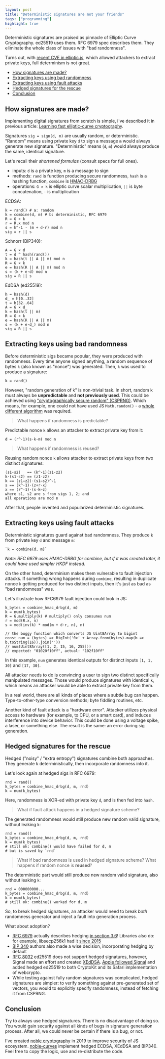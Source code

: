 ```yaml
---
layout: post
title: "Deterministic signatures are not your friends"
tags: ["programming"]
highlight: true
---
```


Deterministic signatures are praised as pinnacle of Elliptic Curve Cryptography.
ed25519 uses them. RFC 6979 spec describes them.
They eliminate the whole class of issues with "bad randomness".

Turns out, with [recent CVE in elliptic.js](https://github.com/indutny/elliptic/security/advisories/GHSA-vjh7-7g9h-fjfh),
which allowed attackers to extract private keys, full determinism is not great.

- [How signatures are made?](#how-signatures-are-made)
- [Extracting keys using bad randomness](#extracting-keys-using-bad-randomness)
- [Extracting keys using fault attacks](#extracting-keys-using-fault-attacks)
- [Hedged signatures for the rescue](#hedged-signatures-for-the-rescue)
- [Conclusion](#conclusion)

## How signatures are made?

Implementing digital signatures from scratch is simple,
i've described it in previous article: [Learning fast elliptic-curve cryptography](https://paulmillr.com/posts/noble-secp256k1-fast-ecc/).

Signatures `sig = sign(d, m)` are usually random, or deterministic.
"Random" means using private key `d` to sign a message `m` would always generate new signature.
"Deterministic" means (`d`, `m`) would always produce the same, identical signature.

Let's recall their _shortened formulas_ (consult specs for full ones).

- inputs: `d` is a private key, `m` is a message to sign
- methods: `rand` is function producing secure randomness, `hash` is a hashing function,
  `combine` is [HMAC-DRBG](https://en.wikipedia.org/wiki/NIST_SP_800-90A)
- operations: `G × k` is elliptic curve scalar multiplication, `||` is byte concatenation, `⋅` is multiplication

ECDSA:

    k = rand() # a: random
    k = combine(d, m) # b: deterministic, RFC 6979
    R = G × k
    r = R.x mod n
    s = k^-1 ⋅ (m + d⋅r) mod n
    sig = r || s

Schnorr (BIP340):

    A = G × d
    t = d ^ hash(rand())
    k = hash(t || A || m) mod n
    R = G × k
    e = hash(R || A || m) mod n
    s = (k + e⋅d) mod n
    sig = R || s

EdDSA (ed25519):

    h = hash(d)
    d_ = h[0..32]
    t = h[32..64]
    A = G × d_
    k = hash(t || m)
    R = G × k
    e = hash(R || A || m)
    s = (k + e⋅d_) mod n
    sig = R || s

## Extracting keys using bad randomness

Before deterministic sigs became popular, they were produced with randomness.
Every time anyone signed anything, a random sequence of bytes `k` (also known as "nonce") was generated.
Then, `k` was used to produce a signature:

    k = rand()

However, "random generation of k" is non-trivial task.
In short, random k must always be **unpredictable** and **not previously used**.
This could be achieved using ["cryptographically secure random" (CSPRNG)](https://en.wikipedia.org/wiki/Cryptographically_secure_pseudorandom_number_generator).
Which means, for example, one could not have used JS `Math.random()` - a
[whole different algorithm](https://developer.mozilla.org/en-US/docs/Web/API/Crypto/getRandomValues)
was required.

> What happens if randomness is predictable?

Predictable nonce `k` allows an attacker to extract private key from it:

    d = (r^-1)(s⋅k-m) mod n

> What happens if randomness is reused?

Reusing random nonce `k` allows attacker to extract private keys from two distinct signatures:

    (s1-s2)   == (k^-1)(z1-z2)
    k⋅(s1-s2) == (z1-z2)
    k == (z1−z2)⋅(s1−s2)^-1
    s == (k^-1)⋅(z+r⋅x)
    x == (r^-1)⋅(s⋅k−z)
    where s1, s2 are s from sigs 1, 2; and
    all operations are mod n

After that, people invented and popularized deterministic signatures.

## Extracting keys using fault attacks

Deterministic signatures guard against bad randomness.
They produce `k` from private key `d` and message `m`:

    `k = combine(d, m)`

_Note: RFC 6979 uses HMAC-DRBG for combine, but if it was created later, it could have used simpler HKDF instead._

On the other hand, determinism makes them vulnerable to fault injection attacks.
If something wrong happens during `combine`, resulting in duplicate nonce `k`
getting produced for two distinct inputs, then it's just as bad as "bad randomness"
was.

Let's illustrate how RFC6979 fault injection could look in JS:

    k_bytes = combine_hmac_drbg(d, m)
    k = num(k_bytes)
    R = G.multiply(k) # multiply() only consumes num
    r = mod(R.x, n)
    s = mod(inv(k) * mod(m + d⋅r, n), n)

    // the buggy function which converts JS Uint8Array to bigint
    const num = (bytes) => BigInt('0x' + Array.from(bytes).map(b => b.toString(16)).join(''))
    // num(Uint8Array([1, 2, 15, 16, 255]))
    // expected: "01020f10ff", actual: "102f10ff"

In this example, `num` generates identical outputs for distinct inputs `[1, 1, 30]` and `[17, 30]`.

All attacker needs to do is convincing a user to sign two distinct specifically manipulated messages.
Those would produce signatures with identical `k`, which means an attacker would be able to
extract private key from them.

In a real world, there are all kinds of places where a subtle bug can happen.
Type-to-other-type conversion methods; byte fiddling routines, etc.

Another kind of fault attack is a "hardware error".
Attacker utilizes physical access to hardware (for example, to CPU, or a smart card),
and induces interference into device behavior.
This could be done using a voltage spike, a laser, or something else.
The result is the same: an error during sig generation.

## Hedged signatures for the rescue

Hedged ("noisy" / "extra entropy") signatures combine both approaches.
They generate k deterministically, then incorporate randomness into it.

Let's look again at hedged sigs in RFC 6979:

    rnd = rand()
    k_bytes = combine_hmac_drbg(d, m, rnd)
    k = num(k_bytes)

Here, randomness is XOR-ed with private key `d`, and is then fed into `hash`.

> What if fault attack happens in a hedged signature scheme?

The generated randomness would still produce new random valid signature,
without leaking `k`:

    rnd = rand()
    k_bytes = combine_hmac_drbg(d, m, rnd)
    k = num(k_bytes)
    # still ok: combine() would have failed for d, m
    # but is saved by `rnd`

> What if bad randomness is used in hedged signature scheme?
> What happens if random nonce is **reused**?

The deterministic part would still produce new random valid signature,
also without leaking `k`:

    rnd = 000000000...
    k_bytes = combine_hmac_drbg(d, m, rnd)
    k = num(k_bytes)
    # still ok: combine() worked for d, m

So, to break hedged signatures, an attacker would need to break _both_ randomness
generator and inject a fault into generation process.

What about adoption?

- [RFC 6979](https://datatracker.ietf.org/doc/html/rfc6979) actually describes hedging [in section 3.6](https://datatracker.ietf.org/doc/html/rfc6979#section-3.6)! Libraries also do: for example, libsecp256k1 had it [since 2015](https://github.com/bitcoin-core/secp256k1/pull/229)
- [BIP 340](https://github.com/bitcoin/bips/blob/master/bip-0340.mediawiki) authors also made a wise decision, incorporating hedging by default
- [RFC 8032](https://datatracker.ietf.org/doc/html/rfc8032) ed25519 does not support hedged signatures, however,
  Signal made an effort and created [XEdDSA](https://signal.org/docs/specifications/xeddsa/).
  [Apple followed Signal](<https://developer.apple.com/documentation/cryptokit/curve25519/signing/privatekey/signature(for:)>)
  and added hedged ed25519 to both CryptoKit and its Safari implementation of webcrypto.
- While testing against fully random signatures was complicated, hedged signatures are simpler:
  to verify something against pre-generated set of vectors, you would to explicitly specify randomness,
  instead of fetching it from CSPRNG.

## Conclusion

Try to always use hedged signatures. There is no disadvantage of doing so.
You would gain security against all kinds of bugs in signature generation process.
After all, we could never be certain if there is a bug, or not.

I've created [noble cryptography](https://paulmillr.com/noble/) in 2019
to improve security of JS ecosystem.
[noble-curves](https://github.com/paulmillr/noble-curves) implement
hedged ECDSA, XEdDSA and BIP340.
Feel free to copy the logic, use and re-distribute the code.
